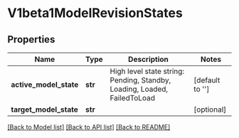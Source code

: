 # V1beta1ModelRevisionStates

## Properties
Name | Type | Description | Notes
------------ | ------------- | ------------- | -------------
**active_model_state** | **str** | High level state string: Pending, Standby, Loading, Loaded, FailedToLoad | [default to '']
**target_model_state** | **str** |  | [optional] 

[[Back to Model list]](../README.md#documentation-for-models) [[Back to API list]](../README.md#documentation-for-api-endpoints) [[Back to README]](../README.md)


